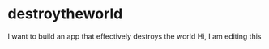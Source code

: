 # destroytheworld
I want to build an app that effectively destroys the world
Hi, I am editing this

